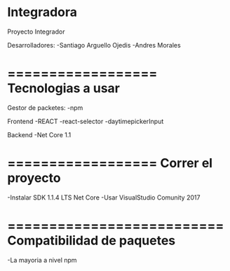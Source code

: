 # Integradora
Proyecto Integrador 

Desarrolladores:
-Santiago Arguello Ojedis
-Andres Morales

==================
Tecnologias a usar
==================

Gestor de packetes:
-npm

Frontend
-REACT
-react-selector
-daytimepickerInput

Backend
-Net Core 1.1

==================
Correr el proyecto
==================

-Instalar SDK 1.1.4 LTS Net Core
-Usar VisualStudio Comunity 2017

==========================
Compatibilidad de paquetes
==========================

-La mayoria a nivel npm

